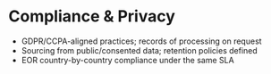 # Compliance & Privacy

- GDPR/CCPA-aligned practices; records of processing on request
- Sourcing from public/consented data; retention policies defined
- EOR country-by-country compliance under the same SLA
